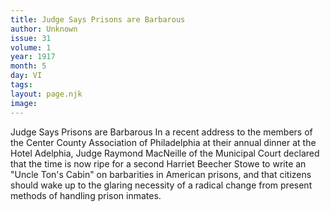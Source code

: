 ```yaml
---
title: Judge Says Prisons are Barbarous
author: Unknown
issue: 31
volume: 1
year: 1917
month: 5
day: VI
tags:
layout: page.njk
image:
---
```

Judge Says Prisons are Barbarous   In a recent address to the members of the Center County Association of Philadelphia at their annual dinner at the Hotel Adelphia, Judge Raymond MacNeille of the Municipal Court declared that the time is now ripe for a second Harriet Beecher Stowe to write an   "Uncle Ton's Cabin" on barbarities in American prisons, and that citizens should wake up to the glaring necessity of a radical change from present methods of handling   prison inmates.   




